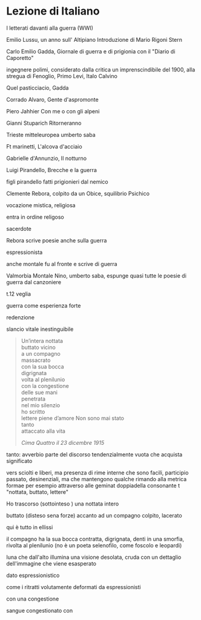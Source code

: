 # Lezione di Italiano

I letterati davanti alla guerra (WWI)

Emilio Lussu, un anno sull' Altipiano
Introduzione di Mario Rigoni Stern


Carlo Emilio Gadda, Giornale di guerra e di prigionia
con il "Diario di Caporetto"

 ingegnere polimi, considerato dalla critica un imprenscindibile del 1900, alla stregua di Fenoglio, Primo Levi, Italo Calvino

Quel pasticciacio, Gadda

Corrado Alvaro, Gente d'aspromonte

Piero Jahhier
Con me o con gli alpeni

Gianni Stuparich
Ritorneranno



Trieste mitteleuropea
umberto saba


Ft marinetti, L'alcova d'acciaio

Gabrielle d'Annunzio, Il notturno

Luigi Pirandello, Brecche e la guerra

figli pirandello fatti prigionieri dal nemico

Clemente Rebora, colpito da un Obice, squilibrio Psichico

vocazione mistica, religiosa

entra in ordine religoso

sacerdote


Rebora scrive poesie anche sulla guerra

espressionista

anche montale fu al fronte e scrive di guerra


Valmorbia Montale
Nino, umberto saba, espunge quasi tutte le poesie di guerra dal canzoniere



t.12 veglia


guerra come esperienza forte


redenzione

slancio vitale inestinguibile


> Un’intera nottata  
buttato vicino  
a un compagno  
massacrato  
con la sua bocca  
digrignata  
volta al plenilunio  
con la congestione  
delle sue mani  
penetrata  
nel mio silenzio  
ho scritto  
lettere piene d’amore
Non sono mai stato  
tanto  
attaccato alla vita
> 
> _Cima Quattro il 23 dicembre 1915_



tanto: avverbio
parte del discorso tendenzialmente vuota che acquista significato

vers sciolti e liberi, ma presenza di rime interne che sono facili, participio passato, desinenziali, ma che mantengono qualche rimando alla metrica formae per esempio attraverso alle geminat doppiadella consonante t "nottata, buttato, lettere"

Ho trascorso (sottointeso ) una nottata intero

buttato (disteso sena forze) accanto ad un compagno colpito, lacerato

qui è tutto in ellissi

il compagno ha la sua bocca contratta, digrignata, denti in una smorfia, rivolta al plenilunio (no è un poeta selenofilo, come foscolo e leopardi) 

luna che dall'alto illumina una visione desolata, cruda con un dettaglio dell'immagine che viene esasperato

dato espressionistico

come  i ritratti volutamente deformati da espressionisti

con una congestione

sangue congestionato con
<!--stackedit_data:
eyJoaXN0b3J5IjpbMTY1NTE2Nzc4NCwtMTIwNjcxMDY0OCwxMD
AxMzkxMzI2XX0=
-->